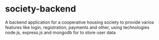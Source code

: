 # society-backend
A backend application for a cooperative housing society to provide varios features like login, registration, payments and other, using technologies node.js, express.js and mongodb for to store user data
